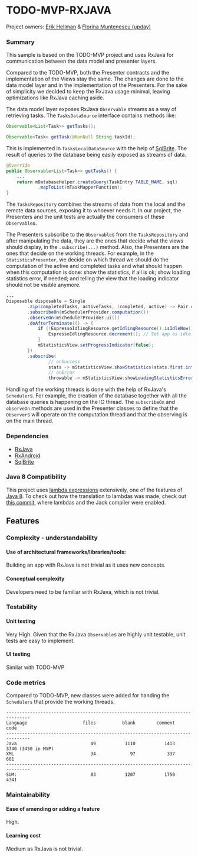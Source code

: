 # TODO-MVP-RXJAVA

Project owners: [Erik Hellman](https://github.com/erikhellman) & [Florina Muntenescu (upday)](https://github.com/florina-muntenescu)

### Summary

This sample is based on the TODO-MVP project and uses RxJava for communication between the data model and presenter layers.

Compared to the TODO-MVP, both the Presenter contracts and the implementation of the Views stay the same. The changes are done to the data model layer and in the implementation of the Presenters. For the sake of simplicity we decided to keep the RxJava usage minimal, leaving optimizations like RxJava caching aside.

The data model layer exposes RxJava ``Observable`` streams as a way of retrieving tasks. The ``TasksDataSource`` interface contains methods like:

```java
Observable<List<Task>> getTasks();

Observable<Task> getTask(@NonNull String taskId);
```

This is implemented in ``TasksLocalDataSource`` with the help of [SqlBrite](https://github.com/square/sqlbrite). The result of queries to the database being easily exposed as streams of data.

```java
@Override
public Observable<List<Task>> getTasks() {
    ...
    return mDatabaseHelper.createQuery(TaskEntry.TABLE_NAME, sql)
            .mapToList(mTaskMapperFunction);
}
```

The ``TasksRepository`` combines the streams of data from the local and the remote data sources, exposing it to whoever needs it. In our project, the Presenters and the unit tests are actually the consumers of these ``Observable``s.

The Presenters subscribe to the ``Observable``s from the ``TasksRepository`` and after manipulating the data, they are the ones that decide what the views should display, in the ``.subscribe(...)`` method. Also, the Presenters are the ones that decide on the working threads. For example, in the ``StatisticsPresenter``, we decide on which thread we should do the computation of the active and completed tasks and what should happen when this computation is done: show the statistics, if all is ok; show loading statistics error, if needed; and telling the view that the loading indicator should not be visible anymore.

```java
...
Disposable disposable = Single
        .zip(completedTasks, activeTasks, (completed, active) -> Pair.create(active, completed))
        .subscribeOn(mSchedulerProvider.computation())
        .observeOn(mSchedulerProvider.ui())
        .doAfterTerminate(() -> {
            if (!EspressoIdlingResource.getIdlingResource().isIdleNow()) {
                EspressoIdlingResource.decrement(); // Set app as idle.
            }
            mStatisticsView.setProgressIndicator(false);
        })
        .subscribe(
                // onSuccess
                stats -> mStatisticsView.showStatistics(stats.first.intValue(), stats.second.intValue()),
                // onError
                throwable -> mStatisticsView.showLoadingStatisticsError());
```

Handling of the working threads is done with the help of RxJava's `Scheduler`s. For example, the creation of the database together with all the database queries is happening on the IO thread. The `subscribeOn` and `observeOn` methods are used in the Presenter classes to define that the `Observer`s will operate on the computation thread and that the observing is on the main thread.

### Dependencies

* [RxJava](https://github.com/ReactiveX/RxJava)
* [RxAndroid](https://github.com/ReactiveX/RxAndroid)
* [SqlBrite](https://github.com/square/sqlbrite)

### Java 8 Compatibility

This project uses [lambda expressions](https://docs.oracle.com/javase/tutorial/java/javaOO/lambdaexpressions.html) extensively, one of the features of [Java 8](https://developer.android.com/guide/platform/j8-jack.html). To check out how the translation to lambdas was made, check out [this commit](https://github.com/googlesamples/android-architecture/pull/240/commits/929f63e3657be8705679c46c75e2625dc44a5b28), where lambdas and the Jack compiler were enabled.

## Features

### Complexity - understandability

#### Use of architectural frameworks/libraries/tools:

Building an app with RxJava is not trivial as it uses new concepts.

#### Conceptual complexity

Developers need to be familiar with RxJava, which is not trivial.

### Testability

#### Unit testing

Very High. Given that the RxJava ``Observable``s are highly unit testable, unit tests are easy to implement.

#### UI testing

Similar with TODO-MVP

### Code metrics

Compared to TODO-MVP, new classes were added for handing the ``Schedulers`` that provide the working threads.

```
-------------------------------------------------------------------------------
Language                     files          blank        comment           code
-------------------------------------------------------------------------------
Java                            49           1110           1413           3740 (3450 in MVP)
XML                             34             97            337            601
-------------------------------------------------------------------------------
SUM:                            83           1207           1750           4341

```
### Maintainability

#### Ease of amending or adding a feature

High.

#### Learning cost

Medium as RxJava is not trivial.
